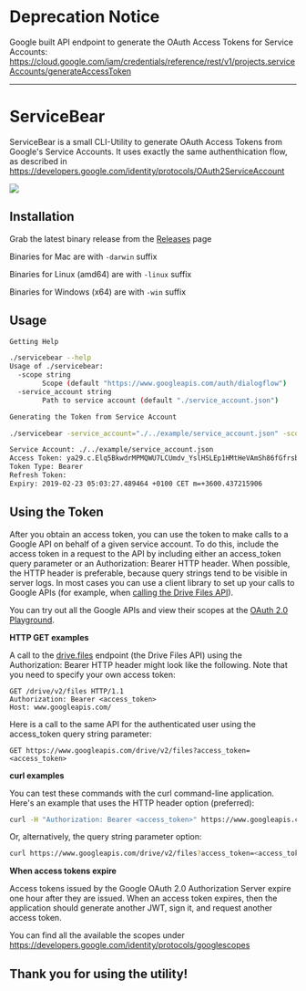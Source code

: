 # Deprecation Notice

Google built API endpoint to generate the OAuth Access Tokens for Service Accounts: https://cloud.google.com/iam/credentials/reference/rest/v1/projects.serviceAccounts/generateAccessToken

---

# ServiceBear

ServiceBear is a small CLI-Utility to generate OAuth Access Tokens from Google's Service Accounts. It uses exactly the same authenthication flow, as described in https://developers.google.com/identity/protocols/OAuth2ServiceAccount

![](https://developers.google.com/accounts/images/serviceaccount.png)

## Installation

Grab the latest binary release from the [Releases](https://github.com/mishushakov/servicebear/releases) page

Binaries for Mac are with `-darwin` suffix

Binaries for Linux (amd64) are with `-linux` suffix

Binaries for Windows (x64) are with `-win` suffix

## Usage

```sh
Getting Help

./servicebear --help
Usage of ./servicebear:
  -scope string
        Scope (default "https://www.googleapis.com/auth/dialogflow")
  -service_account string
        Path to service account (default "./service_account.json")

Generating the Token from Service Account

./servicebear -service_account="./../example/service_account.json" -scope="https://www.googleapis.com/auth/bigquery"

Service Account: ./../example/service_account.json
Access Token: ya29.c.Elq5BkwdrMPMQWU7LCUmdv_YslHSLEp1HMtHeVAmSh86fGfrsbfdSbkUQ0qaoqz4iR0vr-c86ckk6UWPd8cvRYnwfY6Ogh2PiGlC5ZvX2jV66i87PqpA
Token Type: Bearer
Refresh Token: 
Expiry: 2019-02-23 05:03:27.489464 +0100 CET m=+3600.437215906
```

## Using the Token

After you obtain an access token, you can use the token to make calls to a Google API on behalf of a given service account. To do this, include the access token in a request to the API by including either an access_token query parameter or an Authorization: Bearer HTTP header. When possible, the HTTP header is preferable, because query strings tend to be visible in server logs. In most cases you can use a client library to set up your calls to Google APIs (for example, when [calling the Drive Files API](https://developers.google.com/drive/api/v2/reference/#Files)).

You can try out all the Google APIs and view their scopes at the [OAuth 2.0 Playground](https://developers.google.com/oauthplayground/).

**HTTP GET examples**

A call to the [drive.files](https://developers.google.com/drive/api/v2/reference/files/list) endpoint (the Drive Files API) using the Authorization: Bearer HTTP header might look like the following. Note that you need to specify your own access token:

```http
GET /drive/v2/files HTTP/1.1
Authorization: Bearer <access_token>
Host: www.googleapis.com/
```

Here is a call to the same API for the authenticated user using the access_token query string parameter:

```http
GET https://www.googleapis.com/drive/v2/files?access_token=<access_token>
```

**curl examples**

You can test these commands with the curl command-line application. Here's an example that uses the HTTP header option (preferred):

```sh
curl -H "Authorization: Bearer <access_token>" https://www.googleapis.com/drive/v2/files
```

Or, alternatively, the query string parameter option:

```sh
curl https://www.googleapis.com/drive/v2/files?access_token=<access_token>
```

**When access tokens expire**

Access tokens issued by the Google OAuth 2.0 Authorization Server expire one hour after they are issued. When an access token expires, then the application should generate another JWT, sign it, and request another access token.

You can find all the available the scopes under https://developers.google.com/identity/protocols/googlescopes

## Thank you for using the utility!

